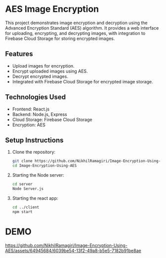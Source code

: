 # AES Image Encryption

This project demonstrates image encryption and decryption using the Advanced Encryption Standard (AES) algorithm. It provides a web interface for uploading, encrypting, and decrypting images, with integration to Firebase Cloud Storage for storing encrypted images.

## Features

- Upload images for encryption.
- Encrypt uploaded images using AES.
- Decrypt encrypted images.
- Integrated with Firebase Cloud Storage for encrypted image storage.

## Technologies Used

- Frontend: React.js
- Backend: Node.js, Express
- Cloud Storage: Firebase Cloud Storage
- Encryption: AES

## Setup Instructions

1. Clone the repository:

   ```bash
   git clone https://github.com/NikhilRamagiri/Image-Encryption-Using-AES.git
   cd Image-Encryption-Using-AES
2. Starting the Node server:

   ```bash
   cd server
   Node Server.js
3. Starting the react app:

   ```bash
   cd ../client
   npm start
# DEMO

https://github.com/NikhilRamagiri/Image-Encryption-Using-AES/assets/64945684/6039be54-13f2-49a8-b5e5-7182b91be8ae
